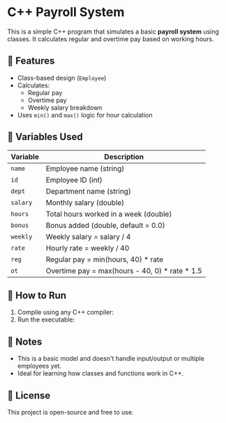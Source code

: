 # C++ Payroll System

This is a simple C++ program that simulates a basic **payroll system** using classes. It calculates regular and overtime pay based on working hours.

## 🧠 Features

- Class-based design (`Employee`)
- Calculates:
  - Regular pay
  - Overtime pay
  - Weekly salary breakdown
- Uses `min()` and `max()` logic for hour calculation

## 🧮 Variables Used

| Variable     | Description                                           |
|--------------|-------------------------------------------------------|
| `name`       | Employee name (string)                                |
| `id`         | Employee ID (int)                                     |
| `dept`       | Department name (string)                              |
| `salary`     | Monthly salary (double)                               |
| `hours`      | Total hours worked in a week (double)                 |
| `bonus`      | Bonus added (double, default = 0.0)                   |
| `weekly`     | Weekly salary = salary / 4                            |
| `rate`       | Hourly rate = weekly / 40                             |
| `reg`        | Regular pay = min(hours, 40) * rate                   |
| `ot`         | Overtime pay = max(hours - 40, 0) * rate * 1.5        |

## 🏁 How to Run

1. Compile using any C++ compiler:
2. Run the executable:
## 📌 Notes

- This is a basic model and doesn't handle input/output or multiple employees yet.
- Ideal for learning how classes and functions work in C++.

## 📄 License

This project is open-source and free to use.